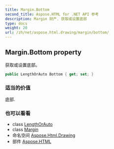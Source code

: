 ```yaml
---
title: Margin.Bottom
second_title: Aspose.HTML for .NET API 参考
description: Margin 财产. 获取或设置底部
type: docs
weight: 20
url: /zh/net/aspose.html.drawing/margin/bottom/
---
```

## Margin.Bottom property

获取或设置底部。

```csharp
public LengthOrAuto Bottom { get; set; }
```

### 适当的价值

底部.

### 也可以看看

* class [LengthOrAuto](../../lengthorauto/)
* class [Margin](../)
* 命名空间 [Aspose.Html.Drawing](../../margin/)
* 部件 [Aspose.HTML](../../../)


